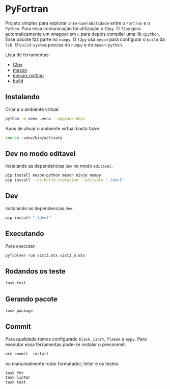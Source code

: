 # PyFortran

Projeto simples para explorar `interoperabilidade` entre o `Fortran` e o `Python`. Para essa comunicação foi utilização o `f2py`. O `f2py` gera automaticamente um wrapper em `C` para depois compilar uma lib `cpython`. Esse pacote faz parte no `numpy`. O `f2py` usa `meson` para configurar o `build` da `lib`. O `build-system` precisa do `numpy` e do  `meson-python`.

Lista de ferramentas:

- [f2py](https://numpy.org/doc/stable/f2py/)
- [meson](https://mesonbuild.com/)
- [meson-python](https://mesonbuild.com/meson-python/)
- [build](https://pypa-build.readthedocs.io/en/latest/)

## Instalando

Criar a o ambiente virtual:

```bash
python -m venv .venv --upgrade-deps
```

Apos de ativar o ambiente virtual basta fazer

```bash
source .venv/bin/activate
```

## Dev no modo editavel

Instalando as dependencias `dev` no modo `editavel`.

```bash
pip install meson-python meson ninja numpy
pip install --no-build-isolation --editable ".[dev]"
```

## Dev

Instalando as dependencias `dev`.

```bash
pip install ".[dev]"
```

## Executando

Para executar:

```bash
pyfsolver run sist3.mtx sist3_b.mtx
```

## Rodandos os teste

```bash
task test
```

## Gerando pacote

```bash
task package
```

## Commit

Para qualidade temos configurado `black`, `isort`, `flake8` e `mypy`. Para executar essa ferramentas pode-se instalar o precommit:

```bash
pre-commit  install
```

ou manumalmente rodar formatador, linter e os testes:

```bash
task fmt
task linter
task test
```
